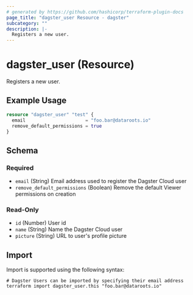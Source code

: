 ```yaml
---
# generated by https://github.com/hashicorp/terraform-plugin-docs
page_title: "dagster_user Resource - dagster"
subcategory: ""
description: |-
  Registers a new user.
---
```


# dagster_user (Resource)

Registers a new user.

## Example Usage

```terraform
resource "dagster_user" "test" {
  email                      = "foo.bar@dataroots.io"
  remove_default_permissions = true
}
```

<!-- schema generated by tfplugindocs -->
## Schema

### Required

- `email` (String) Email address used to register the Dagster Cloud user
- `remove_default_permissions` (Boolean) Remove the default Viewer permissions on creation

### Read-Only

- `id` (Number) User id
- `name` (String) Name the Dagster Cloud user
- `picture` (String) URL to user's profile picture

## Import

Import is supported using the following syntax:

```shell
# Dagster Users can be imported by specifying their email address
terraform import dagster_user.this "foo.bar@dataroots.io"
```
